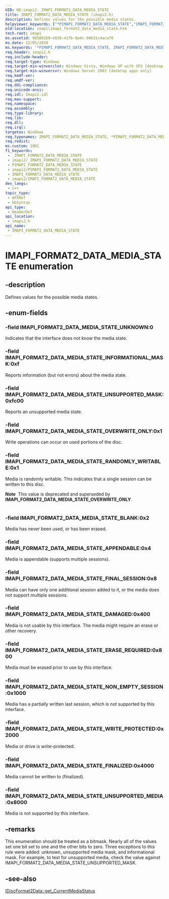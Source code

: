 ```yaml
---
UID: NE:imapi2._IMAPI_FORMAT2_DATA_MEDIA_STATE
title: IMAPI_FORMAT2_DATA_MEDIA_STATE (imapi2.h)
description: Defines values for the possible media states.
helpviewer_keywords: ["*PIMAPI_FORMAT2_DATA_MEDIA_STATE","IMAPI_FORMAT2_DATA_MEDIA_STATE","IMAPI_FORMAT2_DATA_MEDIA_STATE enumeration [IMAPI]","IMAPI_FORMAT2_DATA_MEDIA_STATE_APPENDABLE","IMAPI_FORMAT2_DATA_MEDIA_STATE_BLANK","IMAPI_FORMAT2_DATA_MEDIA_STATE_DAMAGED","IMAPI_FORMAT2_DATA_MEDIA_STATE_ERASE_REQUIRED","IMAPI_FORMAT2_DATA_MEDIA_STATE_FINALIZED","IMAPI_FORMAT2_DATA_MEDIA_STATE_FINAL_SESSION","IMAPI_FORMAT2_DATA_MEDIA_STATE_INFORMATIONAL_MASK","IMAPI_FORMAT2_DATA_MEDIA_STATE_NON_EMPTY_SESSION","IMAPI_FORMAT2_DATA_MEDIA_STATE_OVERWRITE_ONLY","IMAPI_FORMAT2_DATA_MEDIA_STATE_RANDOMLY_WRITABLE","IMAPI_FORMAT2_DATA_MEDIA_STATE_UNKNOWN","IMAPI_FORMAT2_DATA_MEDIA_STATE_UNSUPPORTED_MASK","IMAPI_FORMAT2_DATA_MEDIA_STATE_UNSUPPORTED_MEDIA","IMAPI_FORMAT2_DATA_MEDIA_STATE_WRITE_PROTECTED","PIMAPI_FORMAT2_DATA_MEDIA_STATE","PIMAPI_FORMAT2_DATA_MEDIA_STATE enumeration pointer [IMAPI]","imapi.imapi_format2_data_media_state","imapi2/IMAPI_FORMAT2_DATA_MEDIA_STATE","imapi2/IMAPI_FORMAT2_DATA_MEDIA_STATE_APPENDABLE","imapi2/IMAPI_FORMAT2_DATA_MEDIA_STATE_BLANK","imapi2/IMAPI_FORMAT2_DATA_MEDIA_STATE_DAMAGED","imapi2/IMAPI_FORMAT2_DATA_MEDIA_STATE_ERASE_REQUIRED","imapi2/IMAPI_FORMAT2_DATA_MEDIA_STATE_FINALIZED","imapi2/IMAPI_FORMAT2_DATA_MEDIA_STATE_FINAL_SESSION","imapi2/IMAPI_FORMAT2_DATA_MEDIA_STATE_INFORMATIONAL_MASK","imapi2/IMAPI_FORMAT2_DATA_MEDIA_STATE_NON_EMPTY_SESSION","imapi2/IMAPI_FORMAT2_DATA_MEDIA_STATE_OVERWRITE_ONLY","imapi2/IMAPI_FORMAT2_DATA_MEDIA_STATE_RANDOMLY_WRITABLE","imapi2/IMAPI_FORMAT2_DATA_MEDIA_STATE_UNKNOWN","imapi2/IMAPI_FORMAT2_DATA_MEDIA_STATE_UNSUPPORTED_MASK","imapi2/IMAPI_FORMAT2_DATA_MEDIA_STATE_UNSUPPORTED_MEDIA","imapi2/IMAPI_FORMAT2_DATA_MEDIA_STATE_WRITE_PROTECTED","imapi2/PIMAPI_FORMAT2_DATA_MEDIA_STATE"]
old-location: imapi\imapi_format2_data_media_state.htm
tech.root: imapi
ms.assetid: 985001b9-e930-41fb-9a4c-94631c4aca70
ms.date: 12/05/2018
ms.keywords: '*PIMAPI_FORMAT2_DATA_MEDIA_STATE, IMAPI_FORMAT2_DATA_MEDIA_STATE, IMAPI_FORMAT2_DATA_MEDIA_STATE enumeration [IMAPI], IMAPI_FORMAT2_DATA_MEDIA_STATE_APPENDABLE, IMAPI_FORMAT2_DATA_MEDIA_STATE_BLANK, IMAPI_FORMAT2_DATA_MEDIA_STATE_DAMAGED, IMAPI_FORMAT2_DATA_MEDIA_STATE_ERASE_REQUIRED, IMAPI_FORMAT2_DATA_MEDIA_STATE_FINALIZED, IMAPI_FORMAT2_DATA_MEDIA_STATE_FINAL_SESSION, IMAPI_FORMAT2_DATA_MEDIA_STATE_INFORMATIONAL_MASK, IMAPI_FORMAT2_DATA_MEDIA_STATE_NON_EMPTY_SESSION, IMAPI_FORMAT2_DATA_MEDIA_STATE_OVERWRITE_ONLY, IMAPI_FORMAT2_DATA_MEDIA_STATE_RANDOMLY_WRITABLE, IMAPI_FORMAT2_DATA_MEDIA_STATE_UNKNOWN, IMAPI_FORMAT2_DATA_MEDIA_STATE_UNSUPPORTED_MASK, IMAPI_FORMAT2_DATA_MEDIA_STATE_UNSUPPORTED_MEDIA, IMAPI_FORMAT2_DATA_MEDIA_STATE_WRITE_PROTECTED, PIMAPI_FORMAT2_DATA_MEDIA_STATE, PIMAPI_FORMAT2_DATA_MEDIA_STATE enumeration pointer [IMAPI], imapi.imapi_format2_data_media_state, imapi2/IMAPI_FORMAT2_DATA_MEDIA_STATE, imapi2/IMAPI_FORMAT2_DATA_MEDIA_STATE_APPENDABLE, imapi2/IMAPI_FORMAT2_DATA_MEDIA_STATE_BLANK, imapi2/IMAPI_FORMAT2_DATA_MEDIA_STATE_DAMAGED, imapi2/IMAPI_FORMAT2_DATA_MEDIA_STATE_ERASE_REQUIRED, imapi2/IMAPI_FORMAT2_DATA_MEDIA_STATE_FINALIZED, imapi2/IMAPI_FORMAT2_DATA_MEDIA_STATE_FINAL_SESSION, imapi2/IMAPI_FORMAT2_DATA_MEDIA_STATE_INFORMATIONAL_MASK, imapi2/IMAPI_FORMAT2_DATA_MEDIA_STATE_NON_EMPTY_SESSION, imapi2/IMAPI_FORMAT2_DATA_MEDIA_STATE_OVERWRITE_ONLY, imapi2/IMAPI_FORMAT2_DATA_MEDIA_STATE_RANDOMLY_WRITABLE, imapi2/IMAPI_FORMAT2_DATA_MEDIA_STATE_UNKNOWN, imapi2/IMAPI_FORMAT2_DATA_MEDIA_STATE_UNSUPPORTED_MASK, imapi2/IMAPI_FORMAT2_DATA_MEDIA_STATE_UNSUPPORTED_MEDIA, imapi2/IMAPI_FORMAT2_DATA_MEDIA_STATE_WRITE_PROTECTED, imapi2/PIMAPI_FORMAT2_DATA_MEDIA_STATE'
req.header: imapi2.h
req.include-header: 
req.target-type: Windows
req.target-min-winverclnt: Windows Vista, Windows XP with SP2 [desktop apps only]
req.target-min-winversvr: Windows Server 2003 [desktop apps only]
req.kmdf-ver: 
req.umdf-ver: 
req.ddi-compliance: 
req.unicode-ansi: 
req.idl: Imapi2.idl
req.max-support: 
req.namespace: 
req.assembly: 
req.type-library: 
req.lib: 
req.dll: 
req.irql: 
targetos: Windows
req.typenames: IMAPI_FORMAT2_DATA_MEDIA_STATE, *PIMAPI_FORMAT2_DATA_MEDIA_STATE
req.redist: 
ms.custom: 19H1
f1_keywords:
 - _IMAPI_FORMAT2_DATA_MEDIA_STATE
 - imapi2/_IMAPI_FORMAT2_DATA_MEDIA_STATE
 - PIMAPI_FORMAT2_DATA_MEDIA_STATE
 - imapi2/PIMAPI_FORMAT2_DATA_MEDIA_STATE
 - IMAPI_FORMAT2_DATA_MEDIA_STATE
 - imapi2/IMAPI_FORMAT2_DATA_MEDIA_STATE
dev_langs:
 - c++
topic_type:
 - APIRef
 - kbSyntax
api_type:
 - HeaderDef
api_location:
 - imapi2.h
api_name:
 - IMAPI_FORMAT2_DATA_MEDIA_STATE
---
```


# IMAPI_FORMAT2_DATA_MEDIA_STATE enumeration


## -description

Defines values for the possible media states.

## -enum-fields

### -field IMAPI_FORMAT2_DATA_MEDIA_STATE_UNKNOWN:0

Indicates that the interface does not know the media state.

### -field IMAPI_FORMAT2_DATA_MEDIA_STATE_INFORMATIONAL_MASK:0xf

Reports information (but not errors) about the media state.

### -field IMAPI_FORMAT2_DATA_MEDIA_STATE_UNSUPPORTED_MASK:0xfc00

Reports an unsupported media state.

### -field IMAPI_FORMAT2_DATA_MEDIA_STATE_OVERWRITE_ONLY:0x1

Write operations can occur on used portions of the disc.

### -field IMAPI_FORMAT2_DATA_MEDIA_STATE_RANDOMLY_WRITABLE:0x1

Media is randomly writable.  This indicates that a single session can be written to this disc.

<div class="alert"><b>Note</b>  This value is deprecated and superseded by <b>IMAPI_FORMAT2_DATA_MEDIA_STATE_OVERWRITE_ONLY</b>.</div>
<div> </div>

### -field IMAPI_FORMAT2_DATA_MEDIA_STATE_BLANK:0x2

Media has never been used, or has been erased.

### -field IMAPI_FORMAT2_DATA_MEDIA_STATE_APPENDABLE:0x4

Media is appendable (supports multiple sessions).

### -field IMAPI_FORMAT2_DATA_MEDIA_STATE_FINAL_SESSION:0x8

Media can have only one additional session added to it, or the media does not support multiple sessions.

### -field IMAPI_FORMAT2_DATA_MEDIA_STATE_DAMAGED:0x400

Media is not usable by this interface.  The media might require an erase or other recovery.

### -field IMAPI_FORMAT2_DATA_MEDIA_STATE_ERASE_REQUIRED:0x800

Media must be erased prior to use by this interface.

### -field IMAPI_FORMAT2_DATA_MEDIA_STATE_NON_EMPTY_SESSION:0x1000

Media has a partially written last session, which is not supported by this interface.

### -field IMAPI_FORMAT2_DATA_MEDIA_STATE_WRITE_PROTECTED:0x2000

Media or drive is write-protected.

### -field IMAPI_FORMAT2_DATA_MEDIA_STATE_FINALIZED:0x4000

Media cannot be written to (finalized).

### -field IMAPI_FORMAT2_DATA_MEDIA_STATE_UNSUPPORTED_MEDIA:0x8000

Media is not supported by this interface.

## -remarks

This enumeration should be treated as a bitmask. Nearly all of the values set one bit set to one and the other bits to  zero.  Three exceptions to this rule were added: unknown, unsupported media mask, and informational mask.  For example, to test for unsupported media, check the value against IMAPI_FORMAT2_DATA_MEDIA_STATE_UNSUPPORTED_MASK.

## -see-also

<a href="/windows/desktop/api/imapi2/nf-imapi2-idiscformat2data-get_currentmediastatus">IDiscFormat2Data::get_CurrentMediaStatus</a>
